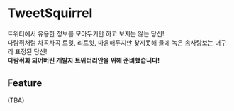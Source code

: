 # TweetSquirrel
트위터에서 유용한 정보를 모아두기만 하고 보지는 않는 당신!<br>
다람쥐처럼 차곡차곡 트윗, 리트윗, 마음해두지만 찾지못해 물에 녹은 솜사탕보는 너구리 표정된 당신!<br>
**다람쥐화 되어버린 개발자 트위터리안을 위해 준비했습니다!**

## Feature
(TBA)
